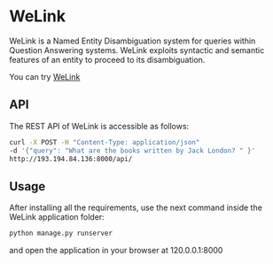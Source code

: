 # WeLink
WeLink is a Named Entity Disambiguation system for queries within Question Answering systems. WeLink exploits syntactic and semantic features of an entity to proceed to its disambiguation. 

You can try [WeLink](http://193.194.84.136:8000/)

## API
The REST API of WeLink is accessible as follows:

```bash
curl -X POST -H "Content-Type: application/json" 
-d '{"query": "What are the books written by Jack London? " }' 
http://193.194.84.136:8000/api/ 
```
## Usage
After installing all the requirements, use the next command inside the WeLink application folder:
```bash
python manage.py runserver 
```
and open the application in your browser at 120.0.0.1:8000



